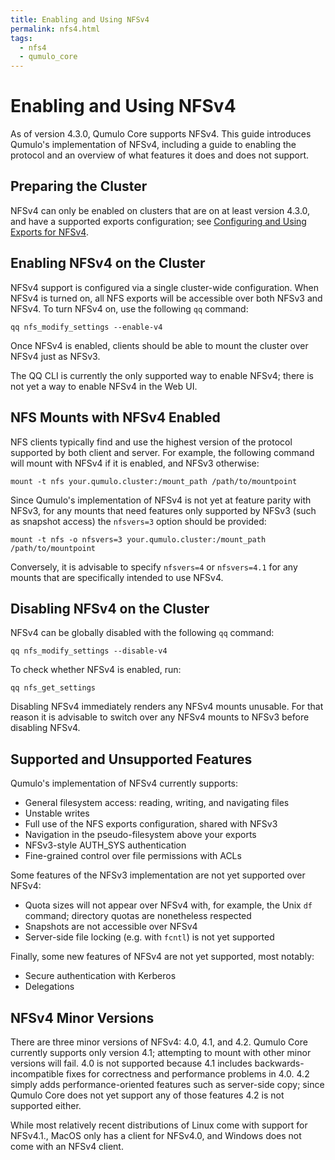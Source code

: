 ```yaml
---
title: Enabling and Using NFSv4
permalink: nfs4.html
tags:
  - nfs4
  - qumulo_core
---
```


# Enabling and Using NFSv4

As of version 4.3.0, Qumulo Core supports NFSv4. This guide introduces Qumulo's implementation of NFSv4, including a guide to enabling the protocol and an overview of what features it does and does not support.

## Preparing the Cluster

NFSv4 can only be enabled on clusters that are on at least version 4.3.0, and have a supported exports configuration; see [Configuring and Using Exports for NFSv4](administrator-guide/nfs4-exports.md).

## Enabling NFSv4 on the Cluster

NFSv4 support is configured via a single cluster-wide configuration. When NFSv4 is turned on, all NFS exports will be accessible over both NFSv3 and NFSv4. To turn NFSv4 on, use the following `qq` command:
```
qq nfs_modify_settings --enable-v4
```
Once NFSv4 is enabled, clients should be able to mount the cluster over NFSv4 just as NFSv3.

The QQ CLI is currently the only supported way to enable NFSv4; there is not yet a way to enable NFSv4 in the Web UI.

## NFS Mounts with NFSv4 Enabled

NFS clients typically find and use the highest version of the protocol supported by both client and server. For example, the following command will mount with NFSv4 if it is enabled, and NFSv3 otherwise:
```
mount -t nfs your.qumulo.cluster:/mount_path /path/to/mountpoint
```
Since Qumulo's implementation of NFSv4 is not yet at feature parity with NFSv3, for any mounts that need features only supported by NFSv3 (such as snapshot access) the `nfsvers=3` option should be provided:
```
mount -t nfs -o nfsvers=3 your.qumulo.cluster:/mount_path /path/to/mountpoint
```
Conversely, it is advisable to specify `nfsvers=4` or `nfsvers=4.1` for any mounts that are specifically intended to use NFSv4.

## Disabling NFSv4 on the Cluster

NFSv4 can be globally disabled with the following `qq` command:
```
qq nfs_modify_settings --disable-v4
```
To check whether NFSv4 is enabled, run:
```
qq nfs_get_settings
```
Disabling NFSv4 immediately renders any NFSv4 mounts unusable. For that reason it is advisable to switch over any NFSv4 mounts to NFSv3 before disabling NFSv4.

## Supported and Unsupported Features

Qumulo's implementation of NFSv4 currently supports:
- General filesystem access: reading, writing, and navigating files
- Unstable writes
- Full use of the NFS exports configuration, shared with NFSv3
- Navigation in the pseudo-filesystem above your exports
- NFSv3-style AUTH\_SYS authentication
- Fine-grained control over file permissions with ACLs

Some features of the NFSv3 implementation are not yet supported over NFSv4:
- Quota sizes will not appear over NFSv4 with, for example, the Unix `df` command; directory quotas are nonetheless respected
- Snapshots are not accessible over NFSv4
- Server-side file locking (e.g. with `fcntl`) is not yet supported

Finally, some new features of NFSv4 are not yet supported, most notably:
- Secure authentication with Kerberos
- Delegations

## NFSv4 Minor Versions

There are three minor versions of NFSv4: 4.0, 4.1, and 4.2. Qumulo Core currently supports only version 4.1; attempting to mount with other minor versions will fail. 4.0 is not supported because 4.1 includes backwards-incompatible fixes for correctness and performance problems in 4.0. 4.2 simply adds performance-oriented features such as server-side copy; since Qumulo Core does not yet support any of those features 4.2 is not supported either.

While most relatively recent distributions of Linux come with support for NFSv4.1., MacOS only has a client for NFSv4.0, and Windows does not come with an NFSv4 client.
